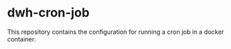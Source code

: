 # dwh-cron-job
 This repository contains the configuration for running a cron job in a docker container.
